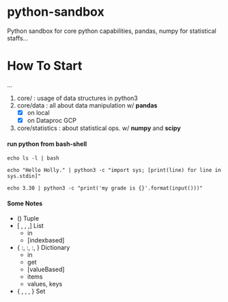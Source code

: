 # python-sandbox
Python sandbox for core python capabilities, pandas, numpy for statistical staffs...

# How To Start
...

1. core/ : usage of data structures in python3
2. core/data : all about data manipulation w/ **pandas** 
   - [x] on local
   - [x] on Dataproc GCP
3. core/statistics : about statistical ops. w/ **numpy** and **scipy**

#### run python from bash-shell

 `echo ls -l | bash`

 `echo "Hello Holly." | python3 -c "import sys; [print(line) for line in sys.stdin]"`

 `echo 3.30 | python3 -c "print('my grade is {}'.format(input()))"`

#### Some Notes

* ()                Tuple 
* [ , , ,]          List
  * in
  * [indexbased]
* { :, :, :, }      Dictionary
  * in
  * get
  * [valueBased]
  * items
  * values, keys
* { , , , }         Set